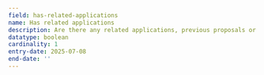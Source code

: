 ```yaml
---
field: has-related-applications
name: Has related applications
description: Are there any related applications, previous proposals or demolitions for the site
datatype: boolean
cardinality: 1
entry-date: 2025-07-08
end-date: ''
---
```

